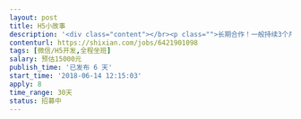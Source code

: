 ```yaml
---                
layout: post       
title: H5小故事           
description: '<div class="content"></br><p class="">长期合作！一般持续3个月以上，每周需要提供工作时长工作日8小时／天，双休日休息 ，请确保有足够的时间和精力进行合作</p></br><p class="">有多个小故事形态需求，每个小故事包含5-20个页面，需要快速开发特定形态的H5页面，实现动画及交互效果</p></br></div>'     
contenturl: https://shixian.com/jobs/6421901098      
tags: [微信/H5开发,全程坐班]            
salary: 预估15000元          
publish_time: '已发布 6 天'         
start_time: '2018-06-14 12:15:03'           
apply: 8                   
time_range: 30天              
status: 招募中                  
---                 
```

